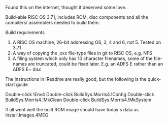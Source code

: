 
Found this on the internet, thought it deserved some love.

Build-able RISC OS 3.71, includes ROM, disc components and all the compilers/
assemblers needed to build them.

Build requirements

1) A RISC OS machine, 26-bit addressing OS, 3, 4 and 6, not 5. Tested on 3.71
2) A way of copying the ,xxx file-type files in git to RISC OS, e.g. NFS
3) A filing system which only has 10 character filenames, some of the
   file-names are truncated, could be fixed later. E.g. an ADFS E rather
   than an ADFS E+ disc

The instructions in !Readme are really good, but the following is the
quick-start guide

Double-click !Env4
Double-click BuildSys.Morris4.!Config
Double-click BuildSys.Morris4.!MkClean
Double-click BuildSys.Morris4.!MkSystem

If all went well the built ROM image should have today's data as
Install.Images.4MEG
